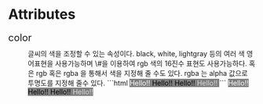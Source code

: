 # Attributes

<dl>
  <dt style="font-size:20px; margin-bottom: 10px;">color</dt>
  <dd>글씨의 색을 조정할 수 있는 속성이다.
      black, white, lightgray 등의 여러 색 영어표현을 사용가능하며
      \#을 이용하여 rgb 색의 16진수 표현도 사용가능하다.  
      혹은 rgb 혹은 rgba 을 통해서 색을 지정해 줄 수도 있다.   
      rgba 는 alpha 값으로 투명도를 지정해 줄수 있다.
```html  
  <span style="color: white; background-color: gray;"> Hello!! </span>
  <span style="color: #000; background-color: gray;"> Hello!! </span>
  <span style="color: rgb(0,0,0); background-color: gray;"> Hello!! </span>
  <span style="color: rgba(255,255,255,0.7); background-color: gray;"> Hello!! </span>
```    
<span style="color: white; background-color: gray;"> Hello!! </span>
<span style="color: #000; background-color: gray;"> Hello!! </span>
<span style="color: rgb(0,0,0); background-color: gray;"> Hello!! </span>
<span style="color: rgba(255,255,255,0.7); background-color: gray;"> Hello!! </span>
  
  </dd>
